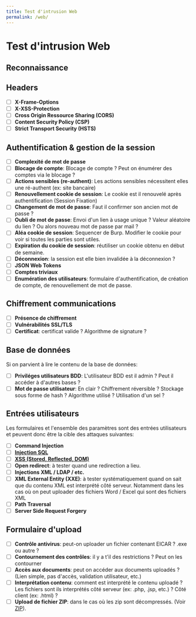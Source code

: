 ```yaml
---
title: Test d'intrusion Web
permalink: /web/
---
```


# Test d'intrusion Web

## Reconnaissance

## Headers

- [ ] **X-Frame-Options**
- [ ] **X-XSS-Protection**
- [ ] **Cross Origin Ressource Sharing (CORS)**
- [ ] **Content Security Policy (CSP)**
- [ ] **Strict Transport Security (HSTS)**

## Authentification & gestion de la session

- [ ] **Complexité de mot de passe**
- [ ] **Blocage de compte**: Blocage de compte ? Peut on énumérer des comptes via le blocage ?
- [ ] **Actions sensibles (re-authent)**: Les actions sensibles nécessitent elles une ré-authent (ex: site bancaire)
- [ ] **Renouvellement cookie de session**: Le cookie est il renouvelé après authentification (Session Fixation)
- [ ] **Changement de mot de passe**: Faut il confirmer son ancien mot de passe ?
- [ ] **Oubli de mot de passe**: Envoi d'un lien à usage unique ? Valeur aléatoire du lien ? Ou alors nouveau mot de passe par mail ?
- [ ] **Aléa cookie de session**: Sequencer de Burp. Modifier le cookie pour voir si toutes les parties sont utiles.
- [ ] **Expiration du cookie de session**: réutiliser un cookie obtenu en début de semaine.
- [ ] **Déconnexion**: la session est elle bien invalidée à la déconnexion ?
- [ ] **JSON Web Tokens**
- [ ] **Comptes triviaux**
- [ ] **Enumération des utilisateurs**: formulaire d'authentification, de création de compte, de renouvellement de mot de passe.

## Chiffrement communications

- [ ] **Présence de chiffrement**
- [ ] **Vulnérabilités SSL/TLS**
- [ ] **Certificat**: certificat valide ? Algorithme de signature ?

## Base de données

Si on parvient à lire le contenu de la base de données:

- [ ] **Priviléges utilisateurs BDD**: L'utilisateur BDD est il admin ? Peut il accéder à d'autres bases ?
- [ ] **Mot de passe utilisateur**: En clair ? Chiffrement réversible ? Stockage sous forme de hash ? Algorithme utilisé ? Utilisation d'un sel ?

## Entrées utilisateurs

Les formulaires et l'ensemble des paramètres sont des entrées utilisateurs et peuvent donc être la cible des attaques suivantes:

- [ ] **Command Injection**
- [ ] **[Injection SQL](/SQL_Injection/)**
- [ ] **[XSS (Stored, Reflected, DOM)](/XSS/)**
- [ ] **Open redirect**: à tester quand une redirection a lieu.
- [ ] **Injections XML / LDAP / etc.**
- [ ] **XML External Entity (XXE)**: à tester systématiquement quand on sait que du contenu XML est interprété côté serveur. Notamment dans les cas où on peut uploader des fichiers Word / Excel qui sont des fichiers XML
- [ ] **Path Traversal**
- [ ] **Server Side Request Forgery**

## Formulaire d'upload

- [ ] **Contrôle antivirus**: peut-on uploader un fichier contenant EICAR ? .exe ou autre ?
- [ ] **Contournement des contrôles**: il y a t'il des restrictions ? Peut on les contourner
- [ ] **Accès aux documents**: peut on accéder aux documents uploadés ? (Lien simple, pas d'accès, validation utilisateur, etc.)
- [ ] **Interprétation contenu**: comment est interprété le contenu uploadé ? Les fichiers sont ils interprétés côté serveur (ex: .php, .jsp, etc.) ? Côté client (ex: .html) ?
- [ ] **Upload de fichier ZIP**: dans le cas où les zip sont décompressés. (Voir [ZIP](/ZIP/)).
